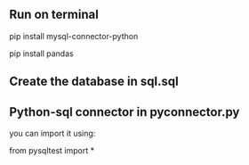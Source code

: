 ## Run on terminal

pip install mysql-connector-python

pip install pandas

## Create the database in sql.sql


## Python-sql connector in pyconnector.py
you can import it using:

from pysqltest import *
